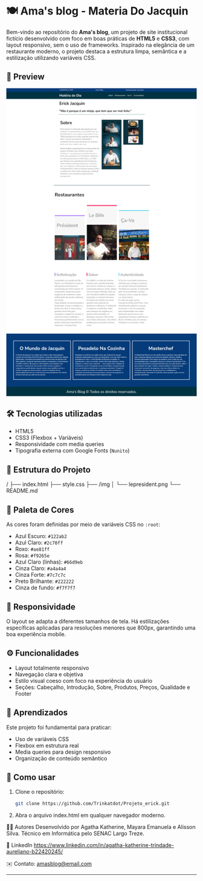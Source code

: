 # 🍽️ Ama's blog - Materia Do Jacquin

Bem-vindo ao repositório do **Ama's blog**, um projeto de site institucional fictício desenvolvido com foco em boas práticas de **HTML5** e **CSS3**, com layout responsivo, sem o uso de frameworks. Inspirado na elegância de um restaurante moderno, o projeto destaca a estrutura limpa, semântica e a estilização utilizando variáveis CSS.

## 📸 Preview

<img src="./img/site1.png">
<img src="./img/site2.png">
<img src="./img/site3.png">
<img src="./img/site4.png"> <!-- Atualize o caminho conforme necessário -->

## 🛠️ Tecnologias utilizadas

- HTML5
- CSS3 (Flexbox + Variáveis)
- Responsividade com media queries
- Tipografia externa com Google Fonts (`Nunito`)

## 📁 Estrutura do Projeto

/
├── index.html
├── style.css
├── /img
│ └── lepresident.png
└── README.md



## 🎨 Paleta de Cores

As cores foram definidas por meio de variáveis CSS no `:root`:

- Azul Escuro: `#122ab2`
- Azul Claro: `#2c70ff`
- Roxo: `#ae81ff`
- Rosa: `#f9265e`
- Azul Claro (linhas): `#66d9eb`
- Cinza Claro: `#a4a4a4`
- Cinza Forte: `#7c7c7c`
- Preto Brilhante: `#222222`
- Cinza de fundo: `#f7f7f7`

## 📱 Responsividade

O layout se adapta a diferentes tamanhos de tela. Há estilizações específicas aplicadas para resoluções menores que 800px, garantindo uma boa experiência mobile.

## ⚙️ Funcionalidades

- Layout totalmente responsivo
- Navegação clara e objetiva
- Estilo visual coeso com foco na experiência do usuário
- Seções: Cabeçalho, Introdução, Sobre, Produtos, Preços, Qualidade e Footer

## 📌 Aprendizados

Este projeto foi fundamental para praticar:

- Uso de variáveis CSS
- Flexbox em estrutura real
- Media queries para design responsivo
- Organização de conteúdo semântico

## 🚀 Como usar

1. Clone o repositório:
   ```bash
   git clone https://github.com/Trinkatdot/Projeto_erick.git
   ```
2. Abra o arquivo index.html em qualquer navegador moderno.

🧑‍💻 Autores
Desenvolvido por Agatha Katherine, Mayara Emanuela e Alisson Silva.
Técnico em Informática pelo SENAC Largo Treze.

💼 LinkedIn https://www.linkedin.com/in/agatha-katherine-trindade-aureliano-b22420245/ 


✉️ Contato: amasblog@email.com


---


